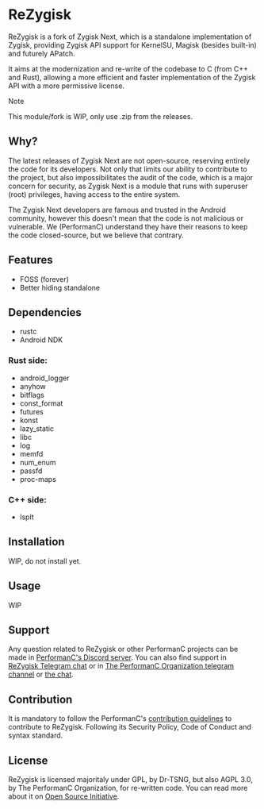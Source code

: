 # ReZygisk

ReZygisk is a fork of Zygisk Next, which is a standalone implementation of Zygisk, providing Zygisk API support for KernelSU, Magisk (besides built-in) and futurely APatch.

It aims at the modernization and re-write of the codebase to C (from C++ and Rust), allowing a more efficient and faster implementation of the Zygisk API with a more permissive license.

> [!NOTE]
> This module/fork is WIP, only use .zip from the releases.

## Why?

The latest releases of Zygisk Next are not open-source, reserving entirely the code for its developers. Not only that limits our ability to contribute to the project, but also impossibilitates the audit of the code, which is a major concern for security, as Zygisk Next is a module that runs with superuser (root) privileges, having access to the entire system.

The Zygisk Next developers are famous and trusted in the Android community, however this doesn't mean that the code is not malicious or vulnerable. We (PerformanC) understand they have their reasons to keep the code closed-source, but we believe that contrary.

## Features

- FOSS (forever)
- Better hiding standalone

## Dependencies

- rustc
- Android NDK

### Rust side:

- android_logger
- anyhow
- bitflags
- const_format
- futures
- konst
- lazy_static
- libc
- log
- memfd
- num_enum
- passfd
- proc-maps

### C++ side:

- lsplt

## Installation

WIP, do not install yet.

## Usage

WIP

## Support

Any question related to ReZygisk or other PerformanC projects can be made in [PerformanC's Discord server](https://discord.gg/uPveNfTuCJ). You can also find support in [ReZygisk Telegram chat](https://t.me/rezygiskchat) or in [The PerformanC Organization telegram channel](https://t.me/performancorg) or [the chat](https://t.me/performancorg_channel).

## Contribution

It is mandatory to follow the PerformanC's [contribution guidelines](https://github.com/PerformanC/contributing) to contribute to ReZygisk. Following its Security Policy, Code of Conduct and syntax standard.

## License

ReZygisk is licensed majoritaly under GPL, by Dr-TSNG, but also AGPL 3.0, by The PerformanC Organization, for re-written code. You can read more about it on [Open Source Initiative](https://opensource.org/licenses/AGPL-3.0).